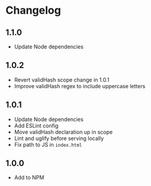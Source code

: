 # Changelog

## 1.1.0

- Update Node dependencies

## 1.0.2

- Revert validHash scope change in 1.0.1
- Improve validHash regex to include uppercase letters

## 1.0.1

- Update Node dependencies
- Add ESLint config
- Move validHash declaration up in scope
- Lint and uglify before serving locally
- Fix path to JS in `index.html`

## 1.0.0

- Add to NPM
